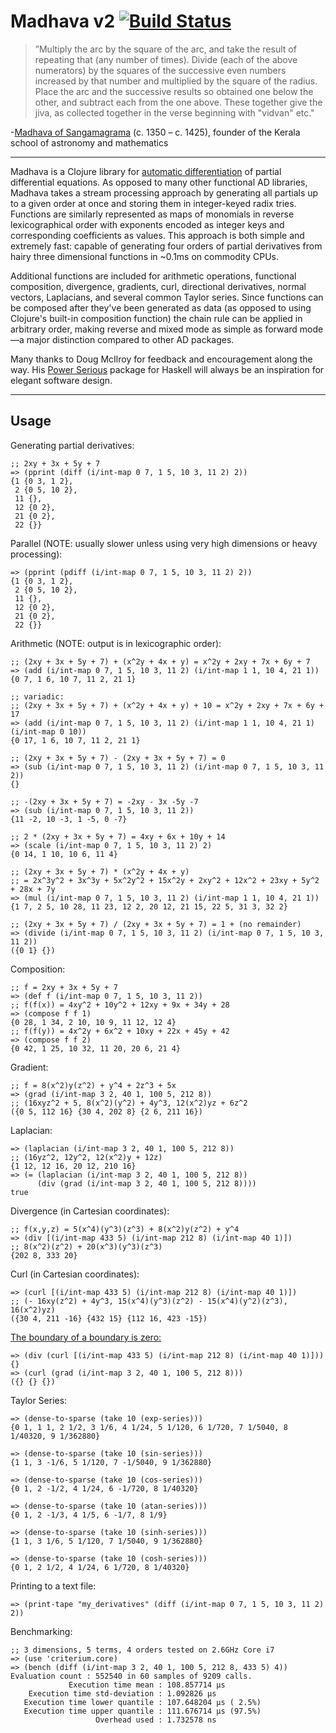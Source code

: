# Madhava v2 [![Build Status](https://travis-ci.org/Sophia-Gold/Madhava-v2.svg?branch=master)](https://travis-ci.org/Sophia-Gold/Madhava-v2)

>”Multiply the arc by the square of the arc, and take the result of repeating that (any number of times). Divide (each of the above numerators) by the squares of the successive even numbers increased by that number and multiplied by the square of the radius. Place the arc and the successive results so obtained one below the other, and subtract each from the one above. These together give the jiva, as collected together in the verse beginning with "vidvan" etc."

-[Madhava of Sangamagrama](https://en.wikipedia.org/wiki/Madhava_of_Sangamagrama) (c. 1350 – c. 1425), founder of the Kerala school of astronomy and mathematics

---

Madhava is a Clojure library for [automatic differentiation](https://en.wikipedia.org/wiki/Automatic_differentiation) of partial differential equations. As opposed to many other functional AD libraries, Madhava takes a stream processing approach by generating all partials up to a given order at once and storing them in integer-keyed radix tries. Functions are similarly represented as maps of monomials in reverse lexicographical order with exponents encoded as integer keys and corresponding coefficients as values. This approach is both simple and extremely fast: capable of generating four orders of partial derivatives from hairy three dimensional functions in ~0.1ms on commodity CPUs.

Additional functions are included for arithmetic operations, functional composition, divergence, gradients, curl, directional derivatives, normal vectors, Laplacians, and several common Taylor series. Since functions can be composed after they've been generated as data (as opposed to using Clojure's built-in composition function) the chain rule can be applied in arbitrary order, making reverse and mixed mode as simple as forward mode&mdash;a major distinction compared to other AD packages.

Many thanks to Doug McIlroy for feedback and encouragement along the way. His [Power Serious](http://www.cs.dartmouth.edu/~doug/powser.html) package for Haskell will always be an inspiration for elegant software design.

---

## Usage

Generating partial derivatives:

```
;; 2xy + 3x + 5y + 7
=> (pprint (diff (i/int-map 0 7, 1 5, 10 3, 11 2) 2))
{1 {0 3, 1 2},
 2 {0 5, 10 2},
 11 {},
 12 {0 2},
 21 {0 2},
 22 {}}
```

Parallel (NOTE: usually slower unless using very high dimensions or heavy processing):

```
=> (pprint (pdiff (i/int-map 0 7, 1 5, 10 3, 11 2) 2))
{1 {0 3, 1 2},
 2 {0 5, 10 2},
 11 {},
 12 {0 2},
 21 {0 2},
 22 {}}
```

Arithmetic (NOTE: output is in lexicographic order):

```
;; (2xy + 3x + 5y + 7) + (x^2y + 4x + y) = x^2y + 2xy + 7x + 6y + 7
=> (add (i/int-map 0 7, 1 5, 10 3, 11 2) (i/int-map 1 1, 10 4, 21 1))
{0 7, 1 6, 10 7, 11 2, 21 1}

;; variadic:
;; (2xy + 3x + 5y + 7) + (x^2y + 4x + y) + 10 = x^2y + 2xy + 7x + 6y + 17
=> (add (i/int-map 0 7, 1 5, 10 3, 11 2) (i/int-map 1 1, 10 4, 21 1) (i/int-map 0 10))
{0 17, 1 6, 10 7, 11 2, 21 1}

;; (2xy + 3x + 5y + 7) - (2xy + 3x + 5y + 7) = 0
=> (sub (i/int-map 0 7, 1 5, 10 3, 11 2) (i/int-map 0 7, 1 5, 10 3, 11 2))
{}

;; -(2xy + 3x + 5y + 7) = -2xy - 3x -5y -7
=> (sub (i/int-map 0 7, 1 5, 10 3, 11 2))
{11 -2, 10 -3, 1 -5, 0 -7}

;; 2 * (2xy + 3x + 5y + 7) = 4xy + 6x + 10y + 14
=> (scale (i/int-map 0 7, 1 5, 10 3, 11 2) 2)
{0 14, 1 10, 10 6, 11 4}

;; (2xy + 3x + 5y + 7) * (x^2y + 4x + y)
;; = 2x^3y^2 + 3x^3y + 5x^2y^2 + 15x^2y + 2xy^2 + 12x^2 + 23xy + 5y^2 + 28x + 7y
=> (mul (i/int-map 0 7, 1 5, 10 3, 11 2) (i/int-map 1 1, 10 4, 21 1))
{1 7, 2 5, 10 28, 11 23, 12 2, 20 12, 21 15, 22 5, 31 3, 32 2}

;; (2xy + 3x + 5y + 7) / (2xy + 3x + 5y + 7) = 1 + (no remainder)
=> (divide (i/int-map 0 7, 1 5, 10 3, 11 2) (i/int-map 0 7, 1 5, 10 3, 11 2))
({0 1} {})
```

Composition:

```
;; f = 2xy + 3x + 5y + 7
=> (def f (i/int-map 0 7, 1 5, 10 3, 11 2))
;; f(f(x)) = 4xy^2 + 10y^2 + 12xy + 9x + 34y + 28
=> (compose f f 1)
{0 28, 1 34, 2 10, 10 9, 11 12, 12 4}
;; f(f(y)) = 4x^2y + 6x^2 + 10xy + 22x + 45y + 42
=> (compose f f 2)
{0 42, 1 25, 10 32, 11 20, 20 6, 21 4}
```

Gradient:

```
;; f = 8(x^2)y(z^2) + y^4 + 2z^3 + 5x
=> (grad (i/int-map 3 2, 40 1, 100 5, 212 8))
;; (16xyz^2 + 5, 8(x^2)(y^2) + 4y^3, 12(x^2)yz + 6z^2
({0 5, 112 16} {30 4, 202 8} {2 6, 211 16})
```

Laplacian:

```
=> (laplacian (i/int-map 3 2, 40 1, 100 5, 212 8))
;; (16yz^2, 12y^2, 12(x^2)y + 12z)
{1 12, 12 16, 20 12, 210 16}
=> (= (laplacian (i/int-map 3 2, 40 1, 100 5, 212 8))
      (div (grad (i/int-map 3 2, 40 1, 100 5, 212 8))))
true
```

Divergence (in Cartesian coordinates):

```
;; f(x,y,z) = 5(x^4)(y^3)(z^3) + 8(x^2)y(z^2) + y^4
=> (div [(i/int-map 433 5) (i/int-map 212 8) (i/int-map 40 1)])
;; 8(x^2)(z^2) + 20(x^3)(y^3)(z^3)
{202 8, 333 20}
```

Curl (in Cartesian coordinates):

```
=> (curl [(i/int-map 433 5) (i/int-map 212 8) (i/int-map 40 1)])
;; (- 16xy(z^2) + 4y^3, 15(x^4)(y^3)(z^2) - 15(x^4)(y^2)(z^3), 16(x^2)yz)
({30 4, 211 -16} {432 15} {112 16, 423 -15})
```

[The boundary of a boundary is zero:](http://cqi.inf.usi.ch/qic/wheeler.pdf)

```
=> (div (curl [(i/int-map 433 5) (i/int-map 212 8) (i/int-map 40 1)]))
{}
=> (curl (grad (i/int-map 3 2, 40 1, 100 5, 212 8)))
({} {} {})
```

Taylor Series:

```
=> (dense-to-sparse (take 10 (exp-series)))
{0 1, 1 1, 2 1/2, 3 1/6, 4 1/24, 5 1/120, 6 1/720, 7 1/5040, 8 1/40320, 9 1/362880}

=> (dense-to-sparse (take 10 (sin-series)))
{1 1, 3 -1/6, 5 1/120, 7 -1/5040, 9 1/362880}

=> (dense-to-sparse (take 10 (cos-series)))
{0 1, 2 -1/2, 4 1/24, 6 -1/720, 8 1/40320}

=> (dense-to-sparse (take 10 (atan-series)))
{0 1, 2 -1/3, 4 1/5, 6 -1/7, 8 1/9}

=> (dense-to-sparse (take 10 (sinh-series)))
{1 1, 3 1/6, 5 1/120, 7 1/5040, 9 1/362880}

=> (dense-to-sparse (take 10 (cosh-series)))
{0 1, 2 1/2, 4 1/24, 6 1/720, 8 1/40320}
```

Printing to a text file:

```
=> (print-tape "my_derivatives" (diff (i/int-map 0 7, 1 5, 10 3, 11 2) 2))
```

Benchmarking:

```
;; 3 dimensions, 5 terms, 4 orders tested on 2.6GHz Core i7 
=> (use 'criterium.core)
=> (bench (diff (i/int-map 3 2, 40 1, 100 5, 212 8, 433 5) 4))
Evaluation count : 552540 in 60 samples of 9209 calls.
             Execution time mean : 108.857714 µs
    Execution time std-deviation : 1.092826 µs
   Execution time lower quantile : 107.648204 µs ( 2.5%)
   Execution time upper quantile : 111.676714 µs (97.5%)
                   Overhead used : 1.732578 ns
```